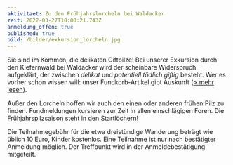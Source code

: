 ```yaml
---
aktivitaet: Zu den Frühjahrslorcheln bei Waldacker
zeit: 2022-03-27T10:00:21.743Z
anmeldung_offen: true
published: true
bild: /bilder/exkursion_lorcheln.jpg
---
```


Sie sind im Kommen, die delikaten Giftpilze! Bei unserer Exkursion durch den Kiefernwald bei Waldacker wird der scheinbare Widerspruch aufgeklärt, der zwischen *delikat* und *potentiell tödlich giftig* besteht. Wer es vorher schon wissen will: unser Fundkorb-Artikel gibt Auskunft ([\> mehr lesen](/artikel/ein-delikater-giftpilz.html)).

Außer den Lorcheln hoffen wir auch den einen oder anderen frühen Pilz zu finden. Fundmeldungen kursieren zur Zeit in allen einschlägigen Foren. Die Frühjahrspilzsaison steht in den Startlöchern! 

Die Teilnahmegebühr für die etwa dreistündige Wanderung beträgt wie üblich 10 Euro, Kinder kostenlos. Eine Teilnahme ist nur nach bestätigter Anmeldung möglich. Der Treffpunkt wird in der Anmeldebestätigung mitgeteilt.
